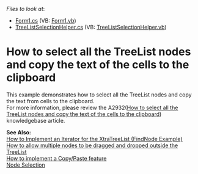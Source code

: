 <!-- default file list -->
*Files to look at*:

* [Form1.cs](./CS/Form1.cs) (VB: [Form1.vb](./VB/Form1.vb))
* [TreeListSelectionHelper.cs](./CS/TreeListSelectionHelper.cs) (VB: [TreeListSelectionHelper.vb](./VB/TreeListSelectionHelper.vb))
<!-- default file list end -->
# How to select all the TreeList nodes and copy the text of the cells to the clipboard


<p>This example demonstrates how to select all the TreeList nodes and copy the text from cells to the clipboard.<br />
For more information, please review the A2932(<a href="https://www.devexpress.com/Support/Center/p/A2932">How to select all the TreeList nodes and copy the text of the cells to the clipboard</a>) knowledgebase article.</p><p><strong>See Also:</strong><br />
<a href="https://www.devexpress.com/Support/Center/p/A236">How to Implement an Iterator for the XtraTreeList (FindNode Example)</a><br />
<a href="https://www.devexpress.com/Support/Center/p/A2851">How to allow multiple nodes to be dragged and dropped outside the TreeList</a><br />
<a href="https://www.devexpress.com/Support/Center/p/A1266">How to implement a Copy/Paste feature</a><br />
<a href="http://documentation.devexpress.com/#WindowsForms/CustomDocument206">Node Selection</a></p>

<br/>


